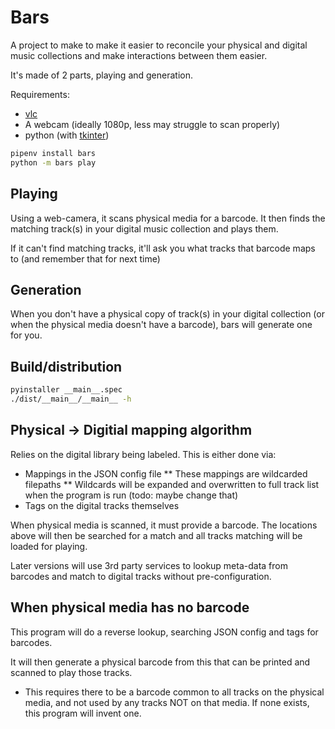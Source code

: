 # Bars

A project to make to make it easier to reconcile your physical and digital music collections and make interactions between them easier.

It's made of 2 parts, playing and generation.

Requirements:

* [vlc](https://www.videolan.org/vlc/index.en-GB.html)
* A webcam (ideally 1080p, less may struggle to scan properly)
* python (with [tkinter](https://wiki.python.org/moin/TkInter))

```bash
pipenv install bars
python -m bars play
```

## Playing

Using a web-camera, it scans physical media for a barcode.
It then finds the matching track(s) in your digital music collection and plays them.

If it can't find matching tracks, it'll ask you what tracks that barcode maps to (and remember that for next time)

## Generation

When you don't have a physical copy of track(s) in your digital collection (or when the physical media doesn't have a barcode), bars will generate one for you.

## Build/distribution

```bash
pyinstaller __main__.spec
./dist/__main__/__main__ -h
```

## Physical -> Digitial mapping algorithm

Relies on the digital library being labeled.
This is either done via:

* Mappings in the JSON config file
** These mappings are wildcarded filepaths
** Wildcards will be expanded and overwritten to full track list when the program is run (todo: maybe change that)
* Tags on the digital tracks themselves

When physical media is scanned, it must provide a barcode. The locations above will then be searched for a match and all tracks matching will be loaded for playing.

Later versions will use 3rd party services to lookup meta-data from barcodes and match to digital tracks without pre-configuration.

## When physical media has no barcode

This program will do a reverse lookup, searching JSON config and tags for barcodes.

It will then generate a physical barcode from this that can be printed and scanned to play those tracks.

* This requires there to be a barcode common to all tracks on the physical media, and not used by any tracks NOT on that media. If none exists, this program will invent one.
